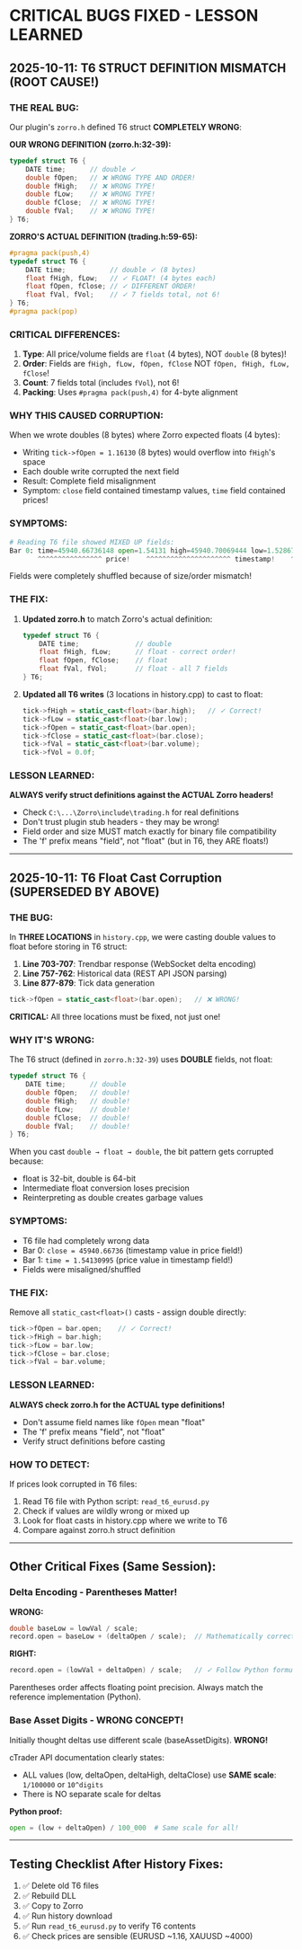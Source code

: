# CRITICAL BUGS FIXED - LESSON LEARNED

## 2025-10-11: T6 STRUCT DEFINITION MISMATCH (ROOT CAUSE!)

### THE REAL BUG:
Our plugin's `zorro.h` defined T6 struct **COMPLETELY WRONG**:

**OUR WRONG DEFINITION (zorro.h:32-39):**
```cpp
typedef struct T6 {
    DATE time;      // double ✓
    double fOpen;   // ❌ WRONG TYPE AND ORDER!
    double fHigh;   // ❌ WRONG TYPE!
    double fLow;    // ❌ WRONG TYPE!
    double fClose;  // ❌ WRONG TYPE!
    double fVal;    // ❌ WRONG TYPE!
} T6;
```

**ZORRO'S ACTUAL DEFINITION (trading.h:59-65):**
```cpp
#pragma pack(push,4)
typedef struct T6 {
    DATE time;           // double ✓ (8 bytes)
    float fHigh, fLow;   // ✓ FLOAT! (4 bytes each)
    float fOpen, fClose; // ✓ DIFFERENT ORDER!
    float fVal, fVol;    // ✓ 7 fields total, not 6!
} T6;
#pragma pack(pop)
```

### CRITICAL DIFFERENCES:
1. **Type**: All price/volume fields are `float` (4 bytes), NOT `double` (8 bytes)!
2. **Order**: Fields are `fHigh, fLow, fOpen, fClose` NOT `fOpen, fHigh, fLow, fClose`!
3. **Count**: 7 fields total (includes `fVol`), not 6!
4. **Packing**: Uses `#pragma pack(push,4)` for 4-byte alignment

### WHY THIS CAUSED CORRUPTION:
When we wrote doubles (8 bytes) where Zorro expected floats (4 bytes):
- Writing `tick->fOpen = 1.16130` (8 bytes) would overflow into `fHigh`'s space
- Each double write corrupted the next field
- Result: Complete field misalignment
- Symptom: `close` field contained timestamp values, `time` field contained prices!

### SYMPTOMS:
```python
# Reading T6 file showed MIXED UP fields:
Bar 0: time=45940.66736148 open=1.54131 high=45940.70069444 low=1.52867 close=45940.66458333 vol=1.16130
       ^^^^^^^^^^^^^^^^ price!    ^^^^^^^^^^^^^^^^^^^^^ timestamp!    ^^^^^^^^^^^^^^^^^ timestamp!  ^^^^^^ price!
```

Fields were completely shuffled because of size/order mismatch!

### THE FIX:
1. **Updated zorro.h** to match Zorro's actual definition:
   ```cpp
   typedef struct T6 {
       DATE time;              // double
       float fHigh, fLow;      // float - correct order!
       float fOpen, fClose;    // float
       float fVal, fVol;       // float - all 7 fields
   } T6;
   ```

2. **Updated all T6 writes** (3 locations in history.cpp) to cast to float:
   ```cpp
   tick->fHigh = static_cast<float>(bar.high);   // ✓ Correct!
   tick->fLow = static_cast<float>(bar.low);
   tick->fOpen = static_cast<float>(bar.open);
   tick->fClose = static_cast<float>(bar.close);
   tick->fVal = static_cast<float>(bar.volume);
   tick->fVol = 0.0f;
   ```

### LESSON LEARNED:
**ALWAYS verify struct definitions against the ACTUAL Zorro headers!**
- Check `C:\...\Zorro\include\trading.h` for real definitions
- Don't trust plugin stub headers - they may be wrong!
- Field order and size MUST match exactly for binary file compatibility
- The 'f' prefix means "field", not "float" (but in T6, they ARE floats!)

---

## 2025-10-11: T6 Float Cast Corruption (SUPERSEDED BY ABOVE)

### THE BUG:
In **THREE LOCATIONS** in `history.cpp`, we were casting double values to float before storing in T6 struct:

1. **Line 703-707**: Trendbar response (WebSocket delta encoding)
2. **Line 757-762**: Historical data (REST API JSON parsing)
3. **Line 877-879**: Tick data generation

```cpp
tick->fOpen = static_cast<float>(bar.open);   // ❌ WRONG!
```

**CRITICAL:** All three locations must be fixed, not just one!

### WHY IT'S WRONG:
The T6 struct (defined in `zorro.h:32-39`) uses **DOUBLE** fields, not float:
```cpp
typedef struct T6 {
    DATE time;      // double
    double fOpen;   // double!
    double fHigh;   // double!
    double fLow;    // double!
    double fClose;  // double!
    double fVal;    // double!
} T6;
```

When you cast `double → float → double`, the bit pattern gets corrupted because:
- float is 32-bit, double is 64-bit
- Intermediate float conversion loses precision
- Reinterpreting as double creates garbage values

### SYMPTOMS:
- T6 file had completely wrong data
- Bar 0: `close = 45940.66736` (timestamp value in price field!)
- Bar 1: `time = 1.54130995` (price value in timestamp field!)
- Fields were misaligned/shuffled

### THE FIX:
Remove all `static_cast<float>()` casts - assign double directly:
```cpp
tick->fOpen = bar.open;    // ✓ Correct!
tick->fHigh = bar.high;
tick->fLow = bar.low;
tick->fClose = bar.close;
tick->fVal = bar.volume;
```

### LESSON LEARNED:
**ALWAYS check zorro.h for the ACTUAL type definitions!**
- Don't assume field names like `fOpen` mean "float"
- The 'f' prefix means "field", not "float"
- Verify struct definitions before casting

### HOW TO DETECT:
If prices look corrupted in T6 files:
1. Read T6 file with Python script: `read_t6_eurusd.py`
2. Check if values are wildly wrong or mixed up
3. Look for float casts in history.cpp where we write to T6
4. Compare against zorro.h struct definition

---

## Other Critical Fixes (Same Session):

### Delta Encoding - Parentheses Matter!
**WRONG:**
```cpp
double baseLow = lowVal / scale;
record.open = baseLow + (deltaOpen / scale);  // Mathematically correct but...
```

**RIGHT:**
```cpp
record.open = (lowVal + deltaOpen) / scale;   // ✓ Follow Python formula exactly!
```

Parentheses order affects floating point precision. Always match the reference implementation (Python).

### Base Asset Digits - WRONG CONCEPT!
Initially thought deltas use different scale (baseAssetDigits). **WRONG!**

cTrader API documentation clearly states:
- ALL values (low, deltaOpen, deltaHigh, deltaClose) use **SAME scale**: `1/100000` or `10^digits`
- There is NO separate scale for deltas

**Python proof:**
```python
open = (low + deltaOpen) / 100_000  # Same scale for all!
```

---

## Testing Checklist After History Fixes:
1. ✅ Delete old T6 files
2. ✅ Rebuild DLL
3. ✅ Copy to Zorro
4. ✅ Run history download
5. ✅ Run `read_t6_eurusd.py` to verify T6 contents
6. ✅ Check prices are sensible (EURUSD ~1.16, XAUUSD ~4000)
